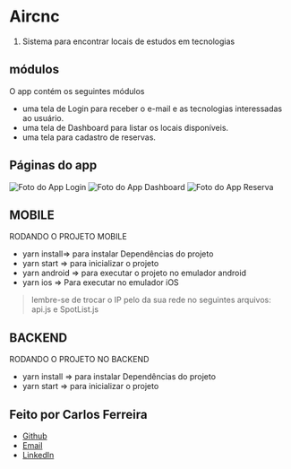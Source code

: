 # Aircnc 
1. Sistema para encontrar locais de estudos em tecnologias 

## módulos

O app contém os seguintes módulos

* uma tela de Login para receber o e-mail e as tecnologias interessadas ao usuário.
* uma tela de Dashboard para listar os locais disponíveis.
* uma tela para cadastro de reservas.

## Páginas do app
![Foto do App Login](https://github.com/CarlosSTS/Semana_OmniStack_09-/blob/master/assets/login.jpg)
![Foto do App Dashboard](https://github.com/CarlosSTS/Semana_OmniStack_09-/blob/master/assets/dashboard.jpg)
![Foto do App Reserva](https://github.com/CarlosSTS/Semana_OmniStack_09-/blob/master/assets/reserva.jpg)

## MOBILE
RODANDO O PROJETO MOBILE
* yarn install=>  para instalar Dependências do projeto
* yarn start => para inicializar o projeto
* yarn android => para executar o projeto no emulador android
* yarn ios => Para executar no emulador iOS
> lembre-se de trocar o IP pelo da sua rede no seguintes arquivos: api.js e SpotList.js

## BACKEND
RODANDO O PROJETO NO BACKEND
* yarn install => para instalar Dependências do projeto
* yarn start =>  para inicializar o projeto

## Feito por Carlos Ferreira
* [Github](https://www.github.com/CarlosSTS)
* [Email](mailto://carlossts826@gmail.com)
* [LinkedIn](https://www.linkedin.com/in/carlos-ferreira-4b2ba219a/)
